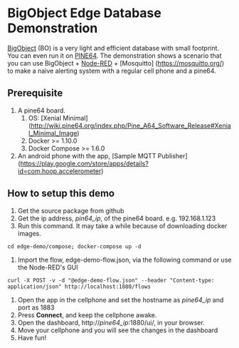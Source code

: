 # BigObject Edge Database Demonstration

[BigObject](http://www.bigobject.io) (BO) is a very light and efficient database with small footprint. 
You can even run it on [PINE64](https://www.pine64.org/). 
The demonstration shows a scenario that you can use BigObject + [Node-RED](https://nodered.org/) + [Mosquitto] (https://mosquitto.org/) to make a naive alerting system with a regular cell phone and a pine64. 

## Prerequisite
1. A pine64 board. 
	1. OS: [Xenial Minimal] (http://wiki.pine64.org/index.php/Pine_A64_Software_Release#Xenial_Minimal_Image)
	1. Docker >= 1.10.0
	1. Docker Compose >= 1.6.0 
1. An android phone with the app, [Sample MQTT Publisher] (https://play.google.com/store/apps/details?id=com.hoop.accelerometer) 

## How to setup this demo
1. Get the source package from github
1. Get the ip address, *pin64_ip*, of the pine64 board. e.g. 192.168.1.123 
1. Run this command. It may take a while because of downloading docker images.  
```
cd edge-demo/compose; docker-compose up -d
```
1. Import the flow, edge-demo-flow.json, via the following command or use the Node-RED's GUI
```
curl -X POST -v -d "@edge-demo-flow.json" --header "Content-type: application/json" http://localhost:1880/flows
```
1. Open the app in the cellphone and set the hostname as *pine64_ip* and port as 1883
1. Press **Connect**, and keep the cellphone awake. 
1. Open the dashboard, http://*pine64_ip*:1880/ui/, in your browser. 
1. Move your cellphone and you will see the changes in the dashboard
1. Have fun!



